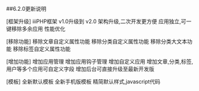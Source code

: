 ##6.2.0更新说明

[框架升级]
iiiPHP框架 v1.0升级到 v2.0
架构升级,二次开发更方便
应用独立,可一键移除多余应用
性能优化

[移除功能]
移除文章自定义属性功能
移除分类自定义属性功能
移除分类大文本功能
移除标签自定义属性功能

[增加功能]
增加应用管理
增加应用钩子管理
增加自定义应用
增加文章,分类,标签,用户等多个应用可自定义字段
增加后台可直接升级至最新开发版


[模板]
全新默认模板
全新手机版模板
精简默认样式,javascript代码


